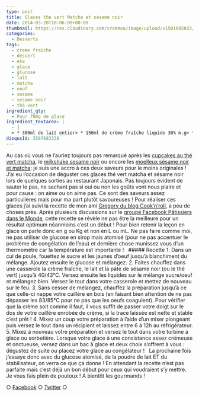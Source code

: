 ```yaml
---
type: post
title: Glaces thé vert Matcha et sésame noir
date: 2014-03-20T18:06:00+00:00
thumbnail: https://res.cloudinary.com/crokmou/image/upload/v1501605833/glace-sesame-noir-et-the-vert-matcha-160x107_mz43in.jpg
categories: 
  - Desserts
tags: 
  - creme fraiche
  - dessert
  - ete
  - glace
  - glucose
  - lait
  - matcha
  - oeuf
  - sesame
  - sesame noir
  - thé vert
ingredient_qty: 
  - Pour 700g de glace
ingredient_textarea: |
  - |
  > * 300ml de lait entier> * 150ml de crème fraîche liquide 30% m.g> * 60g de sucre> * 40g de glucose atomisé> * 3 jaunes d’oeuf> * 100g de pâte de sésame noir ou 30g de thé vert Matcha
disqusId: 3587683338
---
```


Au cas où vous ne l’auriez toujours pas remarqué après les [cupcakes au thé vert matcha](http://www.crokmou.com/cupcakes-au-the-vert-matcha-et-chocolat-blanc/), le [milkshake sesame noir](http://www.crokmou.com/milkshake-au-lait-de-riz-glace-au-sesame-noir-banane-et-citron-vert-rice-milk-shake-with-black-sesame-ice-cream-banana-and-lime/) ou encore les [moelleux sésame noir et matcha](http://www.crokmou.com/moelleux-au-sesame-noir-glacage-chocolat-blanc-et-the-vert-matcha/): je suis une accro à ces deux saveurs pour le moins originales ! J’ai eu l’occasion de déguster ces glaces thé vert matcha et sésame noir lors de quelques sorties au restaurant Japonais. Pas toujours évident de sauter le pas, ne sachant pas si oui ou non les goûts vont nous plaire et pour cause : on aime ou on aime pas. Ce sont des saveurs assez particulières mais pour ma part plutôt savoureuses ! Pour réaliser ces glaces j’ai suivi la recette de mon ami [Gregory du blog Cook’n’roll](http://www.cookandroll.eu/archives/2011/04/20/20941841.html), a peu de choses près. Après plusieurs discussions sur le [groupe Facebook Pâtissiers dans le Monde](https://www.facebook.com/groups/58224624194/), cette recette se révèle ne pas être la meilleure pour un résultat optimum néanmoins c’est un début ! Pour bien retenir la leçon en glace on parle donc en g ou Kg et non en L ou mL. Ne pas faire comme moi, ne pas utiliser de glucose en sirop mais atomisé (pour ne pas accentuer le problème de congélation de l’eau) et dernière chose munissez vous d’un thermomètre car la température est importante !   ##### Recette 1\. Dans un cul de poule, fouettez le sucre et les jaunes d’oeuf jusqu’à blanchiment du mélange. Ajoutez ensuite le glucose et mélangez. 2\. Faites chauffez dans une casserole la crème fraîche, le lait et la pâte de sésame noir (ou le thé vert) jusqu’à 40/43°C. Versez ensuite les liquides sur le mélange sucre/oeuf et mélangez bien. Versez le tout dans votre casserole et mettez de nouveau sur le feu. 3\. Sans cesser de mélangez, chauffez la préparation jusqu’à ce que celle-ci nappe votre cuillère en bois (en faisant bien attention de ne pas dépasser les 83/85°C pour ne pas que les oeufs coagulent). Pour vérifier que la crème soit comme il faut, il vous suffit de passer votre doigt sur le dos de votre cuillère enrobée de crème, si la trace laissée est nette et stable c’est prêt ! 4\. Mixez un coup votre préparation à l’aide d’un mixer plongeant puis versez le tout dans un récipient et laissez entre 6 à 12h au réfrigérateur. 5\. Mixez à nouveau votre préparation et versez le tout dans votre turbine à glace ou sorbetière. Lorsque votre glace à une consistance assez crémeuse et onctueuse, versez dans un bac à glace et deux choix s’offrent à vous : dégustez de suite ou placez votre glace au congélateur !   La prochaine fois j’essaye donc avec du glucose atomisé, de la poudre de lait ET du stabilisateur, on verra ce que ça donne ! En attendant la recette n’est pas parfaite mais c’est déjà un bon début pour ceux qui voudraient s’y mettre. Je vous fais plein de poutoux ! A bientôt les gourmands !

○ [Facebook](https://www.facebook.com/crokmou.blog) ○ [Twitter](https://twitter.com/Crokmou) ○
